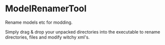 # ModelRenamerTool

Rename models etc for modding.

Simply drag & drop your unpacked directories into the executable to rename directories, files and modify witchy xml's.
